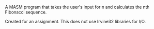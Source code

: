 A MASM program that takes the user's input for n and calculates the nth Fibonacci sequence. 

Created for an assignment. This does not use Irvine32 libraries for I/O. 
